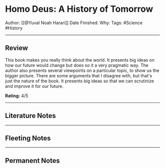 # Homo Deus: A History of Tomorrow
Author: [[@Yuval Noah Harari]]
Date Finished: 
Why: 
Tags: #Science #History 

---

## Review
This book makes you really think about the world. It presents big ideas on how our future would change but does so it a very pragmatic way. The author also presents several viewpoints on a particular topic, to show us the bigger picture. There are some arguments that I disagree with, but that's just the nature of the book. It presents big ideas so that we can scrutinize and improve it for our future.

**Rating:** 4/5

---

## Literature Notes

---

## Fleeting Notes

---

## Permanent Notes